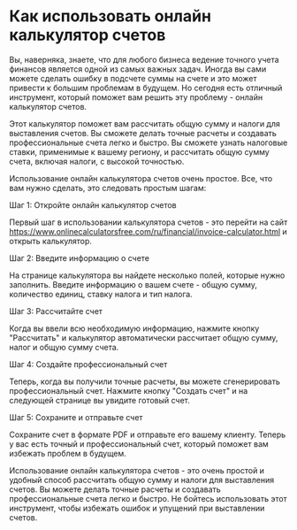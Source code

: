 Как использовать онлайн калькулятор счетов
==========================================

Вы, наверняка, знаете, что для любого бизнеса ведение точного учета финансов является одной из самых важных задач. Иногда вы сами можете сделать ошибку в подсчете суммы на счете и это может привести к большим проблемам в будущем. Но сегодня есть отличный инструмент, который поможет вам решить эту проблему - онлайн калькулятор счетов.

Этот калькулятор поможет вам рассчитать общую сумму и налоги для выставления счетов. Вы сможете делать точные расчеты и создавать профессиональные счета легко и быстро. Вы сможете узнать налоговые ставки, применимые к вашему региону, и рассчитать общую сумму счета, включая налоги, с высокой точностью.

Использование онлайн калькулятора счетов очень простое. Все, что вам нужно сделать, это следовать простым шагам:

Шаг 1: Откройте онлайн калькулятор счетов

Первый шаг в использовании калькулятора счетов - это перейти на сайт <https://www.onlinecalculatorsfree.com/ru/financial/invoice-calculator.html> и открыть калькулятор.

Шаг 2: Введите информацию о счете

На странице калькулятора вы найдете несколько полей, которые нужно заполнить. Введите информацию о вашем счете - общую сумму, количество единиц, ставку налога и тип налога.

Шаг 3: Рассчитайте счет

Когда вы ввели всю необходимую информацию, нажмите кнопку "Рассчитать" и калькулятор автоматически рассчитает общую сумму, налог и общую сумму счета.

Шаг 4: Создайте профессиональный счет

Теперь, когда вы получили точные расчеты, вы можете сгенерировать профессиональный счет. Нажмите кнопку "Создать счет" и на следующей странице вы увидите готовый счет.

Шаг 5: Сохраните и отправьте счет

Сохраните счет в формате PDF и отправьте его вашему клиенту. Теперь у вас есть точный и профессиональный счет, который поможет вам избежать проблем в будущем.

Использование онлайн калькулятора счетов - это очень простой и удобный способ рассчитать общую сумму и налоги для выставления счетов. Вы можете делать точные расчеты и создавать профессиональные счета легко и быстро. Не бойтесь использовать этот инструмент, чтобы избежать ошибок и упущений при выставлении счетов.
